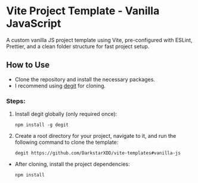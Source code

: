 # Vite Project Template - Vanilla JavaScript

A custom vanilla JS project template using Vite, pre-configured with ESLint, Prettier, and a clean folder structure for fast project setup.

## How to Use

- Clone the repository and install the necessary packages.
- I recommend using [degit](https://github.com/Rich-Harris/degit) for cloning.

### Steps:

1. Install degit globally (only required once):
   ```
   npm install -g degit
   ```
2. Create a root directory for your project, navigate to it, and run the following command to clone the template:
   ```
   degit https://github.com/DarkstarXDD/vite-templates#vanilla-js
   ```

- After cloning, install the project dependencies:
  ```
  npm install
  ```
